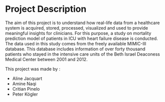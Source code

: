 # Project Description

The aim of this project is to understand how real-life data from a healthcare system is acquired,
stored, processed, visualized and used to provide meaningful insights for clinicians. For this purpose,
a study on mortality prediction model of patients in ICU with heart failure disease is conducted. The
data used in this study comes from the freely available MIMIC-III database. This database includes
information of over forty thousand patients who stayed in the intensive care units of the Beth Israel
Deaconess Medical Center between 2001 and 2012.

This project was made by : 
- Aline Jacquart
- Amine Naqi
- Critian Pinelo
- Peter Kögler
